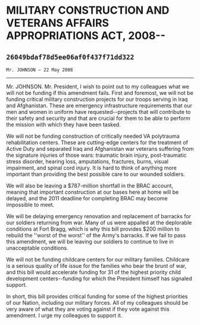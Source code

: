 # MILITARY CONSTRUCTION AND VETERANS AFFAIRS APPROPRIATIONS ACT, 2008--
## `26049bdaf78d5ee06af0f437f71dd322`
`Mr. JOHNSON — 22 May 2008`

---


Mr. JOHNSON. Mr. President, I wish to point out to my colleagues what 
we will not be funding if this amendment fails. First and foremost, we 
will not be funding critical military construction projects for our 
troops serving in Iraq and Afghanistan. These are emergency 
infrastructure requirements that our men and women in uniform have 
requested--projects that will contribute to their safety and security 
and that are crucial for them to be able to perform the mission with 
which they have been tasked.

We will not be funding construction of critically needed VA 
polytrauma rehabilitation centers. These are cutting-edge centers for 
the treatment of Active Duty and separated Iraq and Afghanistan war 
veterans suffering from the signature injuries of those wars: traumatic 
brain injury, post-traumatic stress disorder, hearing loss, 
amputations, fractures, burns, visual impairment, and spinal cord 
injury. It is hard to think of anything more important than providing 
the best possible care to our wounded soldiers.

We will also be leaving a $787-million shortfall in the BRAC account, 
meaning that important construction at our bases here at home will be 
delayed, and the 2011 deadline for completing BRAC may become 
impossible to meet.

We will be delaying emergency renovation and replacement of barracks 
for our soldiers returning from war. Many of us were appalled at the 
deplorable conditions at Fort Bragg, which is why this bill provides 
$200 million to rebuild the ''worst of the worst'' of the Army's 
barracks. If we fail to pass this amendment, we will be leaving our 
soldiers to continue to live in unacceptable conditions.

We will not be funding childcare centers for our military families. 
Childcare is a serious quality of life issue for the families who bear 
the brunt of war, and this bill would accelerate funding for 31 of the 
highest priority child development centers--funding for which the 
President himself has signaled support.

In short, this bill provides critical funding for some of the highest 
priorities of our Nation, including our military forces. All of my 
colleagues should be very aware of what they are voting against if they 
vote against this amendment. I urge my colleagues to support it.